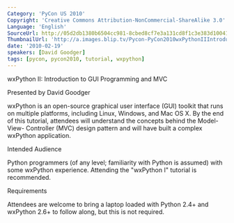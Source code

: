```yaml
---
Category: 'PyCon US 2010'
Copyright: 'Creative Commons Attribution-NonCommercial-ShareAlike 3.0'
Language: 'English'
SourceUrl: http://05d2db1380b6504cc981-8cbed8cf7e3a131cd8f1c3e383d10041.r93.cf2.rackcdn.com/pycon-us-2010/288_wxpython-ii-introduction-to-gui-programming-and-mvc.ogv
ThumbnailUrl: 'http://a.images.blip.tv/Pycon-PyCon2010wxPythonIIIntroductionToGUIProgrammingAndMVC717.png'
date: '2010-02-19'
speakers: [David Goodger]
tags: [pycon, pycon2010, tutorial, wxpython]
---
```

wxPython II: Introduction to GUI Programming and MVC

Presented by David Goodger

wxPython is an open-source graphical user interface (GUI) toolkit that runs on
multiple platforms, including Linux, Windows, and Mac OS X. By the end of this
tutorial, attendees will understand the concepts behind the Model-View-
Controller (MVC) design pattern and will have built a complex wxPython
application.

Intended Audience

Python programmers (of any level; familiarity with Python is assumed) with
some wxPython experience. Attending the "wxPython I" tutorial is recommended.

Requirements

Attendees are welcome to bring a laptop loaded with Python 2.4+ and wxPython
2.6+ to follow along, but this is not required.

